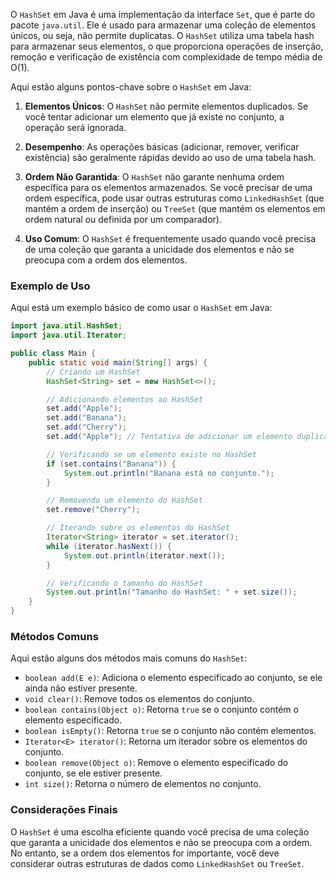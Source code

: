 O `HashSet` em Java é uma implementação da interface `Set`, que é parte do pacote `java.util`. Ele é usado para armazenar uma coleção de elementos únicos, ou seja, não permite duplicatas. O `HashSet` utiliza uma tabela hash para armazenar seus elementos, o que proporciona operações de inserção, remoção e verificação de existência com complexidade de tempo média de O(1).

Aqui estão alguns pontos-chave sobre o `HashSet` em Java:

1. **Elementos Únicos**: O `HashSet` não permite elementos duplicados. Se você tentar adicionar um elemento que já existe no conjunto, a operação será ignorada.

2. **Desempenho**: As operações básicas (adicionar, remover, verificar existência) são geralmente rápidas devido ao uso de uma tabela hash.

3. **Ordem Não Garantida**: O `HashSet` não garante nenhuma ordem específica para os elementos armazenados. Se você precisar de uma ordem específica, pode usar outras estruturas como `LinkedHashSet` (que mantém a ordem de inserção) ou `TreeSet` (que mantém os elementos em ordem natural ou definida por um comparador).

4. **Uso Comum**: O `HashSet` é frequentemente usado quando você precisa de uma coleção que garanta a unicidade dos elementos e não se preocupa com a ordem dos elementos.

### Exemplo de Uso

Aqui está um exemplo básico de como usar o `HashSet` em Java:

```java
import java.util.HashSet;
import java.util.Iterator;

public class Main {
    public static void main(String[] args) {
        // Criando um HashSet
        HashSet<String> set = new HashSet<>();

        // Adicionando elementos ao HashSet
        set.add("Apple");
        set.add("Banana");
        set.add("Cherry");
        set.add("Apple"); // Tentativa de adicionar um elemento duplicado

        // Verificando se um elemento existe no HashSet
        if (set.contains("Banana")) {
            System.out.println("Banana está no conjunto.");
        }

        // Removendo um elemento do HashSet
        set.remove("Cherry");

        // Iterando sobre os elementos do HashSet
        Iterator<String> iterator = set.iterator();
        while (iterator.hasNext()) {
            System.out.println(iterator.next());
        }

        // Verificando o tamanho do HashSet
        System.out.println("Tamanho do HashSet: " + set.size());
    }
}
```

### Métodos Comuns

Aqui estão alguns dos métodos mais comuns do `HashSet`:

- `boolean add(E e)`: Adiciona o elemento especificado ao conjunto, se ele ainda não estiver presente.
- `void clear()`: Remove todos os elementos do conjunto.
- `boolean contains(Object o)`: Retorna `true` se o conjunto contém o elemento especificado.
- `boolean isEmpty()`: Retorna `true` se o conjunto não contém elementos.
- `Iterator<E> iterator()`: Retorna um iterador sobre os elementos do conjunto.
- `boolean remove(Object o)`: Remove o elemento especificado do conjunto, se ele estiver presente.
- `int size()`: Retorna o número de elementos no conjunto.

### Considerações Finais

O `HashSet` é uma escolha eficiente quando você precisa de uma coleção que garanta a unicidade dos elementos e não se preocupa com a ordem. No entanto, se a ordem dos elementos for importante, você deve considerar outras estruturas de dados como `LinkedHashSet` ou `TreeSet`.

```
```
